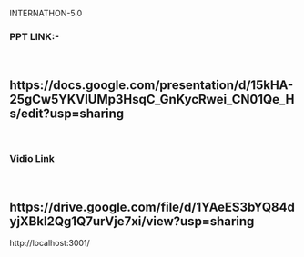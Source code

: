 INTERNATHON-5.0
<br>
<h3>PPT LINK:-</h3>
<br>
<h2>
https://docs.google.com/presentation/d/15kHA-25gCw5YKVIUMp3HsqC_GnKycRwei_CN01Qe_Hs/edit?usp=sharing
</h2>
<br>
<h3>Vidio Link</h3>
<br>
<h2>
https://drive.google.com/file/d/1YAeES3bYQ84dyjXBkI2Qg1Q7urVje7xi/view?usp=sharing
</h2>

http://localhost:3001/
